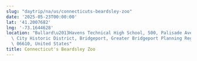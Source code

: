 ```yaml
---
slug: "daytrip/na/us/connecticuts-beardsley-zoo"
date: '2025-05-23T00:00:00'
lat: '41.2007682'
lng: '-73.1644628'
location: "Bullard\u2013Havens Technical High School, 500, Palisade Avenue, Remington\
  \ City Historic District, Bridgeport, Greater Bridgeport Planning Region, Connecticut,\
  \ 06610, United States"
title: Connecticut's Beardsley Zoo
---
```



